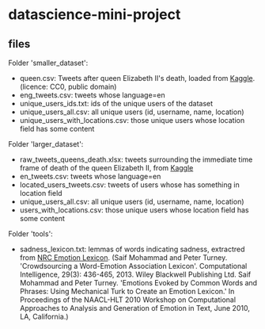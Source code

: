 # datascience-mini-project

## files

Folder 'smaller_dataset':
- queen.csv: Tweets after queen Elizabeth II's death, loaded from [Kaggle](https://www.kaggle.com/datasets/aneeshtickoo/tweets-after-queen-elizabeth-iis-death). (licence: CC0, public domain)
- eng_tweets.csv: tweets whose language=en
- unique_users_ids.txt: ids of the unique users of the dataset
- unique_users_all.csv: all unique users (id, username, name, location)
- unique_users_with_locations.csv: those unique users whose location field has some content

Folder 'larger_dataset':
- raw_tweets_queens_death.xlsx: tweets surrounding the immediate time frame of death of the queen Elizabeth II, from [Kaggle](https://www.kaggle.com/datasets/welcomehere/death-of-the-queen?select=raw_tweets_queens_death.xlsx)
- en_tweets.csv: tweets whose language=en
- located_users_tweets.csv: tweets of users whose has something in location field
- unique_users_all.csv: all unique users (id, username, name, location)
- users_with_locations.csv: those unique users whose location field has some content

Folder 'tools':
- sadness_lexicon.txt: lemmas of words indicating sadness, extractred from [NRC Emotion Lexicon](http://saifmohammad.com/WebPages/NRC-Emotion-Lexicon.htm). (Saif Mohammad and Peter Turney. 'Crowdsourcing a Word-Emotion Association Lexicon'. Computational Intelligence, 29(3): 436-465, 2013. Wiley Blackwell Publishing Ltd. Saif Mohammad and Peter Turney. 'Emotions Evoked by Common Words and Phrases: Using Mechanical Turk to Create an Emotion Lexicon.' In Proceedings of the NAACL-HLT 2010 Workshop on Computational Approaches to Analysis and Generation of Emotion in Text, June 2010, LA, California.)